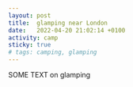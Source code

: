 ```yaml
---
layout: post
title:  glamping near London
date:   2022-04-20 21:02:14 +0100
activity: camp
sticky: true
# tags: camping, glamping
---
```



SOME TEXT on glamping
